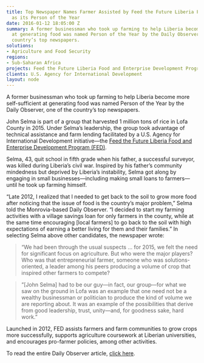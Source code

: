 ```yaml
---
title: Top Newspaper Names Farmer Assisted by Feed the Future Liberia FED Project
  as its Person of the Year
date: 2016-01-12 18:05:00 Z
summary: A former businessman who took up farming to help Liberia become more self-sufficient
  at generating food was named Person of the Year by the Daily Observer, one of the
  country’s top newspapers.
solutions:
- Agriculture and Food Security
regions:
- Sub-Saharan Africa
projects: Feed the Future Liberia Food and Enterprise Development Program (FED)
clients: U.S. Agency for International Development
layout: node
---
```


A former businessman who took up farming to help Liberia become more self-sufficient at generating food was named Person of the Year by the Daily Observer, one of the country’s top newspapers.

John Selma is part of a group that harvested 1 million tons of rice in Lofa County in 2015. Under Selma’s leadership, the group took advantage of technical assistance and farm lending facilitated by a U.S. Agency for International Development initiative—the [Feed the Future Liberia Food and Enterprise Development Program (FED)](http://dai.com/our-work/projects/liberia—food-and-enterprise-development-program-fed).

Selma, 43, quit school in fifth grade when his father, a successful surveyor, was killed during Liberia’s civil war. Inspired by his father’s community mindedness but deprived by Liberia’s instability, Selma got along by engaging in small businesses—including making small loans to farmers—until he took up farming himself.

“Late 2012, I realized that I needed to get back to the soil to grow more food after noticing that the issue of food is the country’s major problem,” Selma told the Monrovia-based Daily Observer. “I decided to start my farming activities with a village savings loan for only farmers in the county, while at the same time encouraging [local farmers] to go back to the soil with high expectations of earning a better living for them and their families.”
In selecting Selma above other candidates, the newspaper wrote:

> “We had been through the usual suspects … for 2015, we felt the need for significant focus on agriculture. But who were the major players? Who was that entrepreneurial farmer, someone who was solutions-oriented, a leader among his peers producing a volume of crop that inspired other farmers to compete?

> ”[John Selma] had to be our guy—in fact, our group—for what we saw on the ground in Lofa was an example that one need not be a wealthy businessman or politician to produce the kind of volume we are reporting about. It was an example of the possibilities that derive from good leadership, trust, unity—and, for goodness sake, hard work.”

Launched in 2012, FED assists farmers and farm communities to grow crops more successfully, supports agriculture coursework at Liberian universities, and encourages pro-farmer policies, among other activities.

To read the entire Daily Observer article, [click here](http://www.liberianobserver.com/news/person-year).

